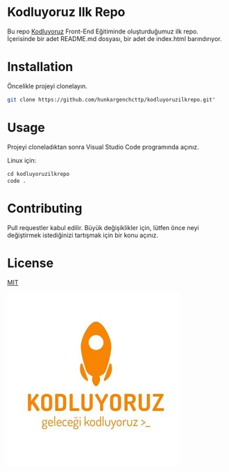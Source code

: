 # Kodluyoruz Ilk Repo
Bu repo [Kodluyoruz](https://www.kodluyoruz.org/) Front-End Eğitiminde oluşturduğumuz ilk repo. İçerisinde bir adet README.md dosyası, bir adet de index.html barındırıyor.

# Installation
Öncelikle projeyi clonelayın.

```bash
git clone https://github.com/hunkargenchcttp/kodluyoruzilkrepo.git"
```
# Usage

Projeyi cloneladıktan sonra Visual Studio Code programında açınız.

Linux için:
```linux
cd kodluyoruzilkrepo
code .
```

# Contributing

Pull requestler kabul edilir. Büyük değişiklikler için, lütfen önce neyi değiştirmek istediğinizi tartışmak için bir konu açınız.

# License 

[MIT]()

![Kodluyoruz Logo](https://raw.githubusercontent.com/Kodluyoruz/taskforce/git/git/markdown-nedir-nasil-kullaniriz-/figures/kodluyoruz_logo.jpg)
